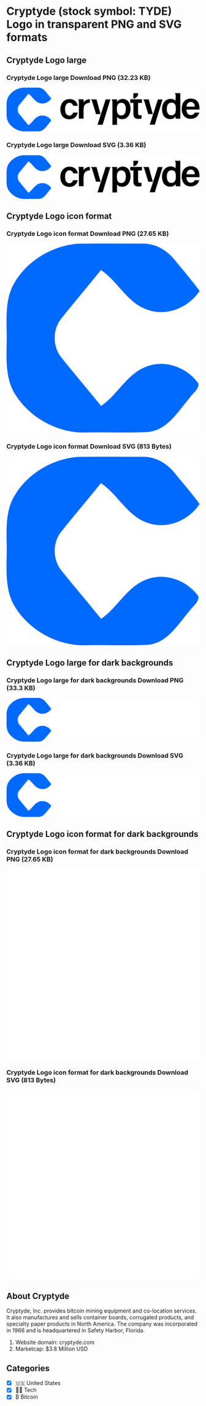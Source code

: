 # Cryptyde (stock symbol: TYDE) Logo in transparent PNG and SVG formats

## Cryptyde Logo large

### Cryptyde Logo large Download PNG (32.23 KB)

![Cryptyde Logo large Download PNG (32.23 KB)](/img/orig/TYDE_BIG-6bbd8d28.png)

### Cryptyde Logo large Download SVG (3.36 KB)

![Cryptyde Logo large Download SVG (3.36 KB)](/img/orig/TYDE_BIG-dae0983e.svg)

## Cryptyde Logo icon format

### Cryptyde Logo icon format Download PNG (27.65 KB)

![Cryptyde Logo icon format Download PNG (27.65 KB)](/img/orig/TYDE-49f96399.png)

### Cryptyde Logo icon format Download SVG (813 Bytes)

![Cryptyde Logo icon format Download SVG (813 Bytes)](/img/orig/TYDE-c3fc7679.svg)

## Cryptyde Logo large for dark backgrounds

### Cryptyde Logo large for dark backgrounds Download PNG (33.3 KB)

![Cryptyde Logo large for dark backgrounds Download PNG (33.3 KB)](/img/orig/TYDE_BIG.D-53519f48.png)

### Cryptyde Logo large for dark backgrounds Download SVG (3.36 KB)

![Cryptyde Logo large for dark backgrounds Download SVG (3.36 KB)](/img/orig/TYDE_BIG.D-dbcadff6.svg)

## Cryptyde Logo icon format for dark backgrounds

### Cryptyde Logo icon format for dark backgrounds Download PNG (27.65 KB)

![Cryptyde Logo icon format for dark backgrounds Download PNG (27.65 KB)](/img/orig/TYDE.D-42f3694d.png)

### Cryptyde Logo icon format for dark backgrounds Download SVG (813 Bytes)

![Cryptyde Logo icon format for dark backgrounds Download SVG (813 Bytes)](/img/orig/TYDE.D-1d18fc0a.svg)

## About Cryptyde

Cryptyde, Inc. provides bitcoin mining equipment and co-location services. It also manufactures and sells container boards, corrugated products, and specialty paper products in North America. The company was incorporated in 1966 and is headquartered in Safety Harbor, Florida.

1. Website domain: cryptyde.com
2. Marketcap: $3.8 Million USD


## Categories
- [x] 🇺🇸 United States
- [x] 👩‍💻 Tech
- [x] ₿ Bitcoin
